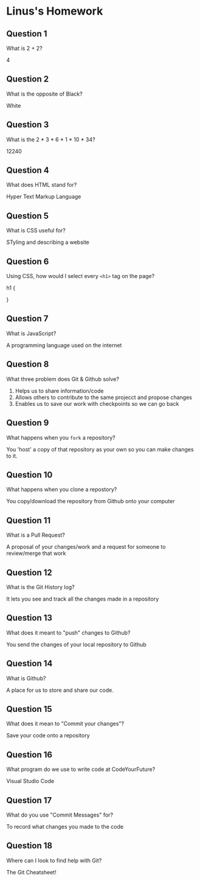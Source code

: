# Linus's Homework

## Question 1

What is 2 + 2?

4

## Question 2

What is the opposite of Black?

White

## Question 3

What is the  2 * 3 * 6 * 1 * 10 * 34?

12240

## Question 4 

What does HTML stand for?

Hyper Text Markup Language

## Question 5

What is CSS useful for?

STyling and describing a website

## Question 6

Using CSS, how would I select every `<h1>` tag on the page?


h1 {

}


## Question 7

What is JavaScript?

A programming language used on the internet

## Question 8

What three problem does Git & Github solve?

1. Helps us to share information/code
2. Allows others to contribute to the same projecct and propose changes
3. Enables us to save our work with checkpoints so we can go back
## Question 9

What happens when you `fork` a repository?

You 'host' a copy of that repository as your own so you can make changes to it.

## Question 10 

What happens when you clone a repostory?

You copy/download the repository from Github onto your computer

## Question 11

What is a Pull Request?

A proposal of your changes/work and a request for someone to review/merge that work

## Question 12

What is the Git History log?

It lets you see and track all the changes made in a repository

## Question 13

What does it meant to "push" changes to Github?

You send the changes of your local repository to Github

## Question 14

What is Github?

A place for us to store and share our code.

## Question 15

What does it mean to "Commit your changes"?

Save your code onto a repository

## Question 16

What program do we use to write code at CodeYourFuture?

Visual Studio Code

## Question 17

What do you use "Commit Messages" for?

To record what changes you made to the code

## Question 18

Where can I look to find help with Git?

The Git Cheatsheet!
